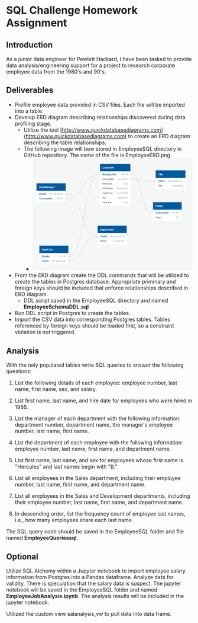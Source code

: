# SQL Challenge Homework Assignment

## Introduction
As a junior data engineer for Pewlett Hackard, I have been tasked to provide data analysis/engineering support for a project to research corporate employee data from the 1980's and 90's.  

## Deliverables
- Profile employee data provided in CSV files. Each file will be imported into a table.
- Develop ERD diagram describing relationships discovered during data profiling stage.
    - Utilize the tool [http://www.quickdatabasediagrams.com](http://www.quickdatabasediagrams.com) to create an ERD diagram describing the table relationships.  
    - The following image will bew stored in EmployeeSQL directory in GitHub repository.  The name of the file is EmployeeERD.png.
        - ![ERD Diagram](EmployeeSQL/EmployeeERD.png)
- From the ERD diagram create the DDL commands that will be utilized to create the tables in Postgres database.  Appropriate primmary and foreign keys should be included that enforce relationships described in ERD diagram.
    - DDL script saved in the EmployeeSQL directory and named **EmployeeSchemaDDL.sql**
- Run DDL script in Postgres to create the tables.
- Import the CSV data into corresponding Postgres tables.  Tables referenced by foreign keys should be loaded first, so a constraint violation is not triggered.

## Analysis 
With the nely populated tables write SQL queries to answer the following questions:

1. List the following details of each employee: employee number, last name, first name, sex, and salary.

2. List first name, last name, and hire date for employees who were hired in 1986.

3. List the manager of each department with the following information: department number, department name, the manager's employee number, last name, first name.

4. List the department of each employee with the following information: employee number, last name, first name, and department name.

5. List first name, last name, and sex for employees whose first name is "Hercules" and last names begin with "B."

6. List all employees in the Sales department, including their employee number, last name, first name, and department name.

7. List all employees in the Sales and Development departments, including their employee number, last name, first name, and department name.

8. In descending order, list the frequency count of employee last names, i.e., how many employees share each last name.

The SQL query code should be saved in the EmployeeSQL folder and file named **EmployeeQueriessql**.

## Optional
Utilize SQL Alchemy within a Jupyter notebook to import employee salary information from Postgres into a Pandas dataframe.  Analyze data for validity.  There is speculation that the salary data is suspect.  The jupyter notebook will be saved in the EmployeeSQL folder and named **EmployeeJobAnalysis.ipynb**.  The analysis results will be included in the jupyter notebook.

Utilized the custom view salanalysis_vw to pull data into data frame.
